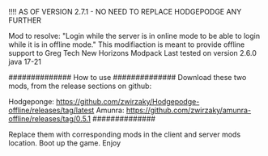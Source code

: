 !!!!
AS OF VERSION 2.7.1 - NO NEED TO REPLACE HODGEPODGE ANY FURTHER

Mod to resolve: "Login while the server is in online mode to be able to login while it is in offline mode."
This modifiaction is meant to provide offline support to Greg Tech New Horizons Modpack
Last tested on version 2.6.0 java 17-21

##############
How to use
##############
Download these two mods, from the release sections on github:

Hodgeponge: https://github.com/zwirzaky/Hodgepodge-offline/releases/tag/latest
Amunra: https://github.com/zwirzaky/amunra-offline/releases/tag/0.5.1
##############

Replace them with corresponding mods in the client and server mods location.
Boot up the game.
Enjoy

